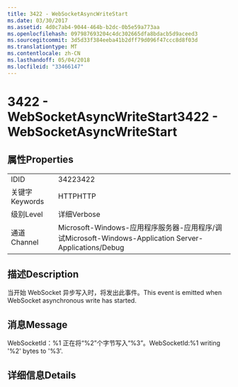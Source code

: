```yaml
---
title: 3422 - WebSocketAsyncWriteStart
ms.date: 03/30/2017
ms.assetid: 4d0c7ab4-9044-464b-b2dc-0b5e59a773aa
ms.openlocfilehash: 097987693204c4dc302665dfa8bdacb5d9aceed3
ms.sourcegitcommit: 3d5d33f384eeba41b2dff79d096f47ccc8d8f03d
ms.translationtype: MT
ms.contentlocale: zh-CN
ms.lasthandoff: 05/04/2018
ms.locfileid: "33466147"
---
```

# <a name="3422---websocketasyncwritestart"></a><span data-ttu-id="2c661-102">3422 - WebSocketAsyncWriteStart</span><span class="sxs-lookup"><span data-stu-id="2c661-102">3422 - WebSocketAsyncWriteStart</span></span>
## <a name="properties"></a><span data-ttu-id="2c661-103">属性</span><span class="sxs-lookup"><span data-stu-id="2c661-103">Properties</span></span>  
  
|||  
|-|-|  
|<span data-ttu-id="2c661-104">ID</span><span class="sxs-lookup"><span data-stu-id="2c661-104">ID</span></span>|<span data-ttu-id="2c661-105">3422</span><span class="sxs-lookup"><span data-stu-id="2c661-105">3422</span></span>|  
|<span data-ttu-id="2c661-106">关键字</span><span class="sxs-lookup"><span data-stu-id="2c661-106">Keywords</span></span>|<span data-ttu-id="2c661-107">HTTP</span><span class="sxs-lookup"><span data-stu-id="2c661-107">HTTP</span></span>|  
|<span data-ttu-id="2c661-108">级别</span><span class="sxs-lookup"><span data-stu-id="2c661-108">Level</span></span>|<span data-ttu-id="2c661-109">详细</span><span class="sxs-lookup"><span data-stu-id="2c661-109">Verbose</span></span>|  
|<span data-ttu-id="2c661-110">通道</span><span class="sxs-lookup"><span data-stu-id="2c661-110">Channel</span></span>|<span data-ttu-id="2c661-111">Microsoft-Windows-应用程序服务器-应用程序/调试</span><span class="sxs-lookup"><span data-stu-id="2c661-111">Microsoft-Windows-Application Server-Applications/Debug</span></span>|  
  
## <a name="description"></a><span data-ttu-id="2c661-112">描述</span><span class="sxs-lookup"><span data-stu-id="2c661-112">Description</span></span>  
 <span data-ttu-id="2c661-113">当开始 WebSocket 异步写入时，将发出此事件。</span><span class="sxs-lookup"><span data-stu-id="2c661-113">This event is emitted when WebSocket asynchronous write has started.</span></span>  
  
## <a name="message"></a><span data-ttu-id="2c661-114">消息</span><span class="sxs-lookup"><span data-stu-id="2c661-114">Message</span></span>  
 <span data-ttu-id="2c661-115">WebSocketId：%1 正在将“%2”个字节写入“%3”。</span><span class="sxs-lookup"><span data-stu-id="2c661-115">WebSocketId:%1 writing '%2' bytes to '%3'.</span></span>  
  
## <a name="details"></a><span data-ttu-id="2c661-116">详细信息</span><span class="sxs-lookup"><span data-stu-id="2c661-116">Details</span></span>
